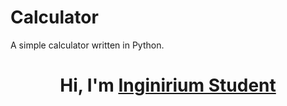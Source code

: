 # Calculator
A simple calculator written in Python.


<h1 align="center">Hi, I'm <a href="https://inginirium.ru/", target="_blank">Inginirium Student</a></h1>
<img scr="Calculator_image.png", width=50%, heigth=50%/>
